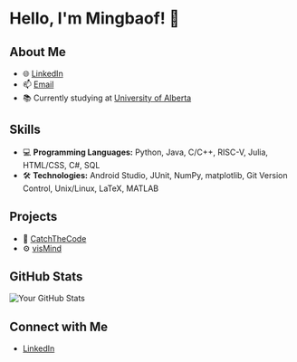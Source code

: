 # Hello, I'm Mingbaof! 👋

## About Me

- 🌐 [LinkedIn](https://www.linkedin.com/in/mingbo-feng-198556257/)
- 📫 [Email](mailto:mingbao@ualberta.ca)
- 📚 Currently studying at [University of Alberta](https://www.ualberta.ca/index.html)

## Skills

- 💻 **Programming Languages:** Python, Java, C/C++, RISC-V, Julia, HTML/CSS, C#, SQL
- 🛠️ **Technologies:** Android Studio, JUnit, NumPy, matplotlib, Git Version Control, Unix/Linux, LaTeX, MATLAB
  

## Projects

- 🚀 [CatchTheCode](https://github.com/CMPUT301W23T35/CatchTheCode.git)
- ⚙️ [visMind](https://github.com/NATHACK-STEAMROLLER/EEGImage.git)
<!-- - ⚙️ [Project 3](https://github.com/Mingbaof/-Text-Classification-Machine-Learning.git) -->

## GitHub Stats

![Your GitHub Stats](https://github-readme-stats.vercel.app/api?username=your-username&show_icons=true&theme=radical)

## Connect with Me

- [LinkedIn](https://www.linkedin.com/in/mingbo-feng-198556257/)




